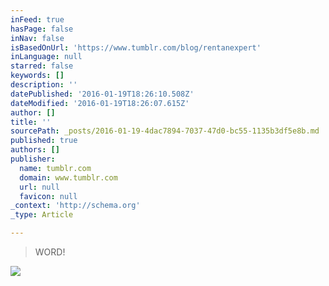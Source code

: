 ```yaml
---
inFeed: true
hasPage: false
inNav: false
isBasedOnUrl: 'https://www.tumblr.com/blog/rentanexpert'
inLanguage: null
starred: false
keywords: []
description: ''
datePublished: '2016-01-19T18:26:10.508Z'
dateModified: '2016-01-19T18:26:07.615Z'
author: []
title: ''
sourcePath: _posts/2016-01-19-4dac7894-7037-47d0-bc55-1135b3df5e8b.md
published: true
authors: []
publisher:
  name: tumblr.com
  domain: www.tumblr.com
  url: null
  favicon: null
_context: 'http://schema.org'
_type: Article

---
```

> WORD!

![](https://s3-us-west-2.amazonaws.com/the-grid-img/p/80d5330fdccdbd5a95fa049d48c76865e49d5838.png)